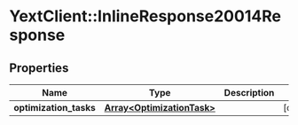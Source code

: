 # YextClient::InlineResponse20014Response

## Properties
Name | Type | Description | Notes
------------ | ------------- | ------------- | -------------
**optimization_tasks** | [**Array&lt;OptimizationTask&gt;**](OptimizationTask.md) |  | [optional] 


